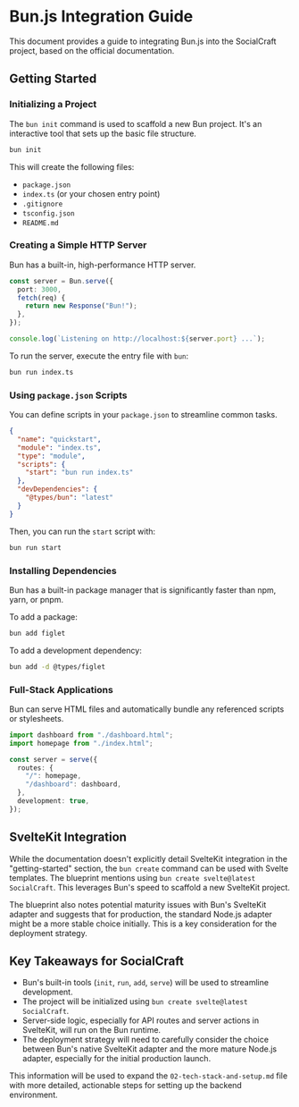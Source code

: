 # Bun.js Integration Guide

This document provides a guide to integrating Bun.js into the SocialCraft project, based on the official documentation.

## Getting Started

### Initializing a Project

The `bun init` command is used to scaffold a new Bun project. It's an interactive tool that sets up the basic file structure.

```sh
bun init
```

This will create the following files:

-   `package.json`
-   `index.ts` (or your chosen entry point)
-   `.gitignore`
-   `tsconfig.json`
-   `README.md`

### Creating a Simple HTTP Server

Bun has a built-in, high-performance HTTP server.

```typescript
const server = Bun.serve({
  port: 3000,
  fetch(req) {
    return new Response("Bun!");
  },
});

console.log(`Listening on http://localhost:${server.port} ...`);
```

To run the server, execute the entry file with `bun`:

```sh
bun run index.ts
```

### Using `package.json` Scripts

You can define scripts in your `package.json` to streamline common tasks.

```json
{
  "name": "quickstart",
  "module": "index.ts",
  "type": "module",
  "scripts": {
    "start": "bun run index.ts"
  },
  "devDependencies": {
    "@types/bun": "latest"
  }
}
```

Then, you can run the `start` script with:

```sh
bun run start
```

### Installing Dependencies

Bun has a built-in package manager that is significantly faster than npm, yarn, or pnpm.

To add a package:

```sh
bun add figlet
```

To add a development dependency:

```sh
bun add -d @types/figlet
```

### Full-Stack Applications

Bun can serve HTML files and automatically bundle any referenced scripts or stylesheets.

```typescript
import dashboard from "./dashboard.html";
import homepage from "./index.html";

const server = serve({
  routes: {
    "/": homepage,
    "/dashboard": dashboard,
  },
  development: true,
});
```

## SvelteKit Integration

While the documentation doesn't explicitly detail SvelteKit integration in the "getting-started" section, the `bun create` command can be used with Svelte templates. The blueprint mentions using `bun create svelte@latest SocialCraft`. This leverages Bun's speed to scaffold a new SvelteKit project.

The blueprint also notes potential maturity issues with Bun's SvelteKit adapter and suggests that for production, the standard Node.js adapter might be a more stable choice initially. This is a key consideration for the deployment strategy.

## Key Takeaways for SocialCraft

*   Bun's built-in tools (`init`, `run`, `add`, `serve`) will be used to streamline development.
*   The project will be initialized using `bun create svelte@latest SocialCraft`.
*   Server-side logic, especially for API routes and server actions in SvelteKit, will run on the Bun runtime.
*   The deployment strategy will need to carefully consider the choice between Bun's native SvelteKit adapter and the more mature Node.js adapter, especially for the initial production launch.

This information will be used to expand the `02-tech-stack-and-setup.md` file with more detailed, actionable steps for setting up the backend environment.